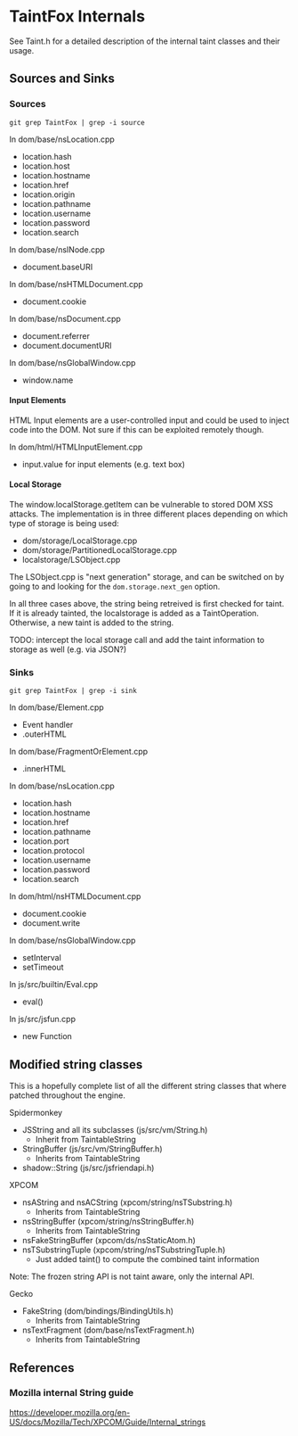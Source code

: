 # TaintFox Internals

See Taint.h for a detailed description of the internal taint classes and their usage.

## Sources and Sinks

### Sources

    git grep TaintFox | grep -i source

In dom/base/nsLocation.cpp
* location.hash
* location.host
* location.hostname
* location.href
* location.origin
* location.pathname
* location.username
* location.password
* location.search

In dom/base/nsINode.cpp
* document.baseURI

In dom/base/nsHTMLDocument.cpp
* document.cookie

In dom/base/nsDocument.cpp
* document.referrer
* document.documentURI

In dom/base/nsGlobalWindow.cpp
* window.name

#### Input Elements
HTML Input elements are a user-controlled input and could be used to inject
code into the DOM. Not sure if this can be exploited remotely though.

In dom/html/HTMLInputElement.cpp
* input.value for input elements (e.g. text box)

#### Local Storage
The window.localStorage.getItem can be vulnerable to stored DOM XSS attacks.
The implementation is in three different places depending on which type of
storage is being used:

* dom/storage/LocalStorage.cpp
* dom/storage/PartitionedLocalStorage.cpp
* localstorage/LSObject.cpp

The LSObject.cpp is "next generation" storage, and can be switched on by
going to [](about:config) and looking for the ```dom.storage.next_gen``` option.

In all three cases above, the string being retreived is first checked for
taint. If it is already tainted, the localstorage is added as a TaintOperation.
Otherwise, a new taint is added to the string.

TODO: intercept the local storage call and add the taint information to storage
as well (e.g. via JSON?)


### Sinks

    git grep TaintFox | grep -i sink

In dom/base/Element.cpp
* Event handler
* .outerHTML

In dom/base/FragmentOrElement.cpp
* .innerHTML

In dom/base/nsLocation.cpp
* location.hash
* location.hostname
* location.href
* location.pathname
* location.port
* location.protocol
* location.username
* location.password
* location.search

In dom/html/nsHTMLDocument.cpp
* document.cookie
* document.write

In dom/base/nsGlobalWindow.cpp
* setInterval
* setTimeout

In js/src/builtin/Eval.cpp
* eval()

In js/src/jsfun.cpp
* new Function



## Modified string classes

This is a hopefully complete list of all the different string classes that where patched throughout the engine.

Spidermonkey

* JSString and all its subclasses (js/src/vm/String.h)
    - Inherit from TaintableString
* StringBuffer (js/src/vm/StringBuffer.h)
    - Inherits from TaintableString
* shadow::String (js/src/jsfriendapi.h)

XPCOM

* nsAString and nsACString (xpcom/string/nsTSubstring.h)
    - Inherits from TaintableString
* nsStringBuffer (xpcom/string/nsStringBuffer.h)
    - Inherits from TaintableString
* nsFakeStringBuffer (xpcom/ds/nsStaticAtom.h)
* nsTSubstringTuple (xpcom/string/nsTSubstringTuple.h)
    - Just added taint() to compute the combined taint information

Note: The frozen string API is not taint aware, only the internal API.

Gecko

* FakeString (dom/bindings/BindingUtils.h)
    - Inherits from TaintableString
* nsTextFragment (dom/base/nsTextFragment.h)
    - Inherits from TaintableString


## References

### Mozilla internal String guide
https://developer.mozilla.org/en-US/docs/Mozilla/Tech/XPCOM/Guide/Internal_strings